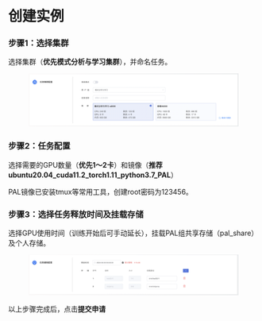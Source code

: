 # 创建实例

### 步骤1：选择集群

选择集群（**优先模式分析与学习集群**），并命名任务。

<figure><img src=".gitbook/assets/image.png" alt=""><figcaption></figcaption></figure>

### 步骤2：任务配置

选择需要的GPU数量（**优先1～2卡**）和镜像（**推荐ubuntu20.04\_cuda11.2\_torch1.11\_python3.7\_PAL**）

PAL镜像已安装tmux等常用工具，创建root密码为123456。



### 步骤3：选择任务释放时间及挂载存储

选择GPU使用时间（训练开始后可手动延长），挂载PAL组共享存储（pal\_share）及个人存储。

<figure><img src=".gitbook/assets/image (1).png" alt=""><figcaption></figcaption></figure>

以上步骤完成后，点击**提交申请**
